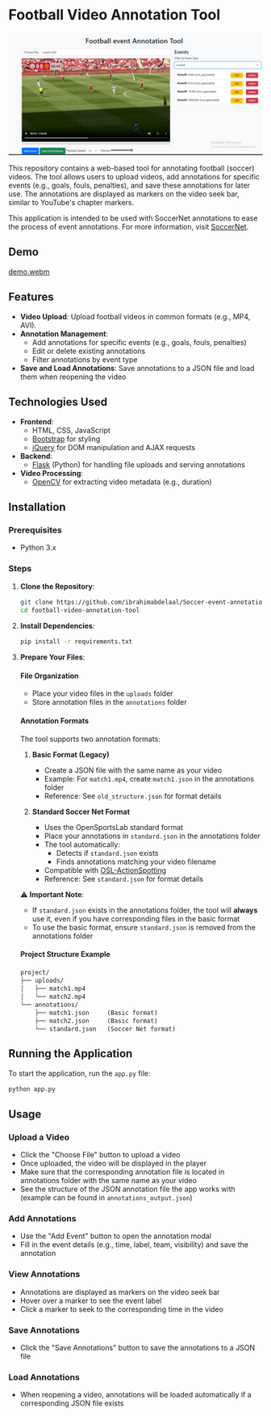# Football Video Annotation Tool
![Website Screenshot](websiteimage.JPG)

This repository contains a web-based tool for annotating football (soccer) videos. The tool allows users to upload videos, add annotations for specific events (e.g., goals, fouls, penalties), and save these annotations for later use. The annotations are displayed as markers on the video seek bar, similar to YouTube's chapter markers.

This application is intended to be used with SoccerNet annotations to ease the process of event annotations. For more information, visit [SoccerNet](https://github.com/SoccerNet).

## Demo

[demo.webm](https://github.com/user-attachments/assets/6e7c220a-fda1-45c5-8002-b4599f09f846)

## Features

- **Video Upload**: Upload football videos in common formats (e.g., MP4, AVI).
- **Annotation Management**:
  - Add annotations for specific events (e.g., goals, fouls, penalties)
  - Edit or delete existing annotations
  - Filter annotations by event type
- **Save and Load Annotations**: Save annotations to a JSON file and load them when reopening the video

## Technologies Used

- **Frontend**:
  - HTML, CSS, JavaScript
  - [Bootstrap](https://getbootstrap.com/) for styling
  - [jQuery](https://jquery.com/) for DOM manipulation and AJAX requests
- **Backend**:
  - [Flask](https://flask.palletsprojects.com/) (Python) for handling file uploads and serving annotations
- **Video Processing**:
  - [OpenCV](https://opencv.org/) for extracting video metadata (e.g., duration)

## Installation

### Prerequisites

- Python 3.x

### Steps

1. **Clone the Repository**:
   ```bash
   git clone https://github.com/ibrahimabdelaal/Soccer-event-annotation-tool.git
   cd football-video-annotation-tool
   ```

2. **Install Dependencies**:
   ```bash
   pip install -r requirements.txt
   ```

3. **Prepare Your Files**:
   
   #### File Organization
   - Place your video files in the `uploads` folder
   - Store annotation files in the `annotations` folder

   #### Annotation Formats
   The tool supports two annotation formats:

   1. **Basic Format (Legacy)**
      - Create a JSON file with the same name as your video
      - Example: For `match1.mp4`, create `match1.json` in the annotations folder
      - Reference: See `old_structure.json` for format details

   2. **Standard Soccer Net Format**
      - Uses the OpenSportsLab standard format
      - Place your annotations in `standard.json` in the annotations folder
      - The tool automatically:
        - Detects if `standard.json` exists
        - Finds annotations matching your video filename
      - Compatible with [OSL-ActionSpotting](https://github.com/OpenSportsLab/OSL-ActionSpotting)
      - Reference: See `standard.json` for format details

   ⚠️ **Important Note**: 
   - If `standard.json` exists in the annotations folder, the tool will **always** use it, even if you have corresponding files in the basic format
   - To use the basic format, ensure `standard.json` is removed from the annotations folder

   #### Project Structure Example
   ```
   project/
   ├── uploads/
   │   ├── match1.mp4
   │   └── match2.mp4
   └── annotations/
       ├── match1.json     (Basic format)
       ├── match2.json     (Basic format)
       └── standard.json   (Soccer Net format)
   ```

## Running the Application

To start the application, run the `app.py` file:
```bash
python app.py
```

## Usage

### Upload a Video
- Click the "Choose File" button to upload a video
- Once uploaded, the video will be displayed in the player
- Make sure that the corresponding annotation file is located in annotations folder with the same name as your video
- See the structure of the JSON annotation file the app works with (example can be found in `annotations_output.json`)

### Add Annotations
- Use the "Add Event" button to open the annotation modal
- Fill in the event details (e.g., time, label, team, visibility) and save the annotation

### View Annotations
- Annotations are displayed as markers on the video seek bar
- Hover over a marker to see the event label
- Click a marker to seek to the corresponding time in the video

### Save Annotations
- Click the "Save Annotations" button to save the annotations to a JSON file

### Load Annotations
- When reopening a video, annotations will be loaded automatically if a corresponding JSON file exists
